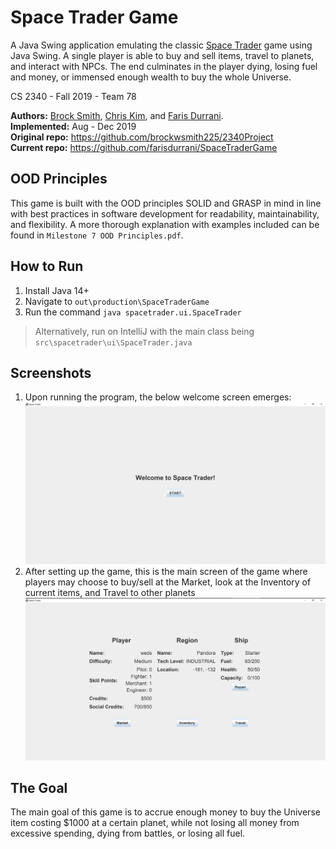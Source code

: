 # Space Trader Game
A Java Swing application emulating the classic 
[Space Trader](https://www.spronck.net/spacetrader/STFrames.html) game using Java Swing. A single player is able to buy and sell items, travel to planets, and interact with NPCs. The end culminates in the player dying, losing fuel and money, or immensed enough wealth to buy the whole Universe.

CS 2340 - Fall 2019 - Team 78

**Authors:** [Brock Smith](https://github.com/brockwsmith225), 
[Chris Kim](https://github.com/ChrisGoKim), 
and [Faris Durrani](https://github.com/farisdurrani). <br/>
**Implemented:** Aug - Dec 2019 <br/>
**Original repo:** https://github.com/brockwsmith225/2340Project <br/>
**Current repo:** https://github.com/farisdurrani/SpaceTraderGame

## OOD Principles
This game is built with the OOD principles SOLID and GRASP in mind in line 
with best practices in software development for readability, maintainability, 
and flexibility. A more thorough explanation with examples included can be 
found in `Milestone 7 OOD Principles.pdf`.

## How to Run

1. Install Java 14+
2. Navigate to `out\production\SpaceTraderGame`
3. Run the command `java spacetrader.ui.SpaceTrader`

> Alternatively, run on IntelliJ with the main class being `src\spacetrader\ui\SpaceTrader.java`

## Screenshots
1. Upon running the program, the below welcome screen emerges:![](readme_assets/welcome.png)
2. After setting up the game, this is the main screen of the game where 
   players may choose to buy/sell at the Market, look at the Inventory of 
   current items, and Travel to other planets ![](readme_assets/main_screen.png)

## The Goal
The main goal of this game is to accrue enough money to buy the Universe 
item costing $1000 at a certain planet, while not losing all money from 
excessive spending, dying from battles, or losing all fuel.

